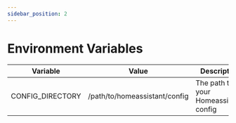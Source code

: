 ```yaml
---
sidebar_position: 2
---
```


# Environment Variables

| Variable         | Value                         | Description                           |
| ---------------- | ----------------------------- | ------------------------------------- |
| CONFIG_DIRECTORY | /path/to/homeassistant/config | The path to your Homeassistant config |
